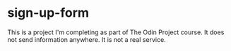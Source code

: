 # sign-up-form

This is a project I'm completing as part of The Odin Project course. It does not send information anywhere. It is not a real service.
